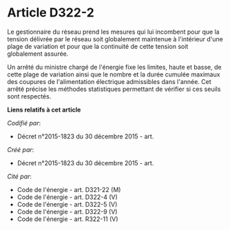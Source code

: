 # Article D322-2

Le gestionnaire du réseau prend les mesures qui lui incombent pour que la tension délivrée par le réseau soit globalement
maintenue à l'intérieur d'une plage de variation et pour que la continuité de cette tension soit globalement assurée.

Un arrêté du ministre chargé de l'énergie fixe les limites, haute et basse, de cette plage de variation ainsi que le nombre
et la durée cumulée maximaux des coupures de l'alimentation électrique admissibles dans l'année. Cet arrêté précise les
méthodes statistiques permettant de vérifier si ces seuils sont respectés.

**Liens relatifs à cet article**

_Codifié par_:

  - Décret n°2015-1823 du 30 décembre 2015 - art.

_Créé par_:

  - Décret n°2015-1823 du 30 décembre 2015 - art.

_Cité par_:

  - Code de l'énergie - art. D321-22 (M)
  - Code de l'énergie - art. D322-4 (V)
  - Code de l'énergie - art. D322-5 (V)
  - Code de l'énergie - art. D322-9 (V)
  - Code de l'énergie - art. R322-11 (V)
